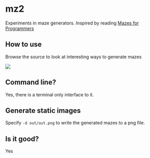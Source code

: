 # mz2

Experiments in maze generators. Inspired by reading [Mazes for Programmers](https://www.amazon.com/Mazes-Programmers-Twisty-Little-Passages/dp/1680500554/ref=sr_1_1?ie=UTF8&qid=1496684996&sr=8-1&keywords=mazes+for+programmers)

## How to use

Browse the source to look at interesting ways to generate mazes

<img src=https://cloud.githubusercontent.com/assets/119115/26781824/538c8cd4-49a5-11e7-8e3d-76a9d34a2863.png />

## Command line?

Yes, there is a terminal only interface to it.

## Generate static images

Specify `-d out/out.png` to write the generated mazes to a png file.

## Is it good?

Yes
